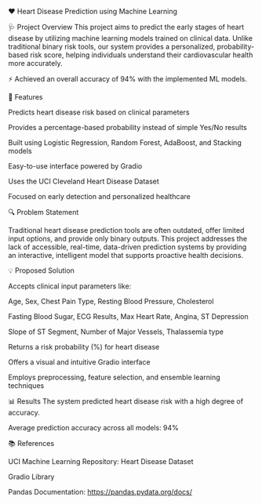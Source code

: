 ❤️ Heart Disease Prediction using Machine Learning

🩺 Project Overview
This project aims to predict the early stages of heart disease by utilizing machine learning models trained on clinical data. Unlike traditional binary risk tools, our system provides a personalized, probability-based risk score, helping individuals understand their cardiovascular health more accurately.

⚡ Achieved an overall accuracy of 94% with the implemented ML models.

📌 Features

Predicts heart disease risk based on clinical parameters

Provides a percentage-based probability instead of simple Yes/No results

Built using Logistic Regression, Random Forest, AdaBoost, and Stacking models

Easy-to-use interface powered by Gradio

Uses the UCI Cleveland Heart Disease Dataset

Focused on early detection and personalized healthcare

🔍 Problem Statement

Traditional heart disease prediction tools are often outdated, offer limited input options, and provide only binary outputs. This project addresses the lack of accessible, real-time, data-driven prediction systems by providing an interactive, intelligent model that supports proactive health decisions.

💡 Proposed Solution

Accepts clinical input parameters like:

Age, Sex, Chest Pain Type, Resting Blood Pressure, Cholesterol

Fasting Blood Sugar, ECG Results, Max Heart Rate, Angina, ST Depression

Slope of ST Segment, Number of Major Vessels, Thalassemia type

Returns a risk probability (%) for heart disease

Offers a visual and intuitive Gradio interface

Employs preprocessing, feature selection, and ensemble learning techniques

📊 Results
The system predicted heart disease risk with a high degree of accuracy.

Average prediction accuracy across all models: 94%

📚 References

UCI Machine Learning Repository: Heart Disease Dataset

Gradio Library

Pandas Documentation: https://pandas.pydata.org/docs/

